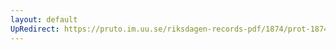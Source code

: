 ```yaml
---
layout: default
UpRedirect: https://pruto.im.uu.se/riksdagen-records-pdf/1874/prot-1874--fk--126/prot-1874--fk--126_001.pdf
---
```

